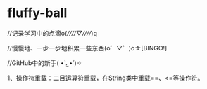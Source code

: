 # fluffy-ball

//记录学习中的点滴o(*////▽////*)q

//慢慢地、一步一步地积累一些东西(o゜▽゜)o☆[BINGO!]

//GitHub中的新手( •̀ .̫ •́ )✧

1、操作符重载：二目运算符重载，在String类中重载==、<=等操作符。
